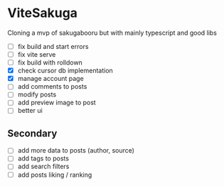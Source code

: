 # ViteSakuga

Cloning a mvp of sakugabooru but with mainly typescript and good libs

- [ ] fix build and start errors
- [ ] fix vite serve
- [ ] fix build with rolldown
- [x] check cursor db implementation
- [x] manage account page
- [ ] add comments to posts
- [ ] modify posts
- [ ] add preview image to post
- [ ] better ui

## Secondary

- [ ] add more data to posts (author, source)
- [ ] add tags to posts
- [ ] add search filters
- [ ] add posts liking / ranking
